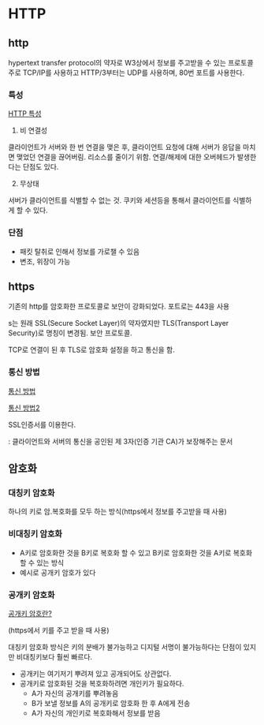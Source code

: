 # HTTP

## http

hypertext transfer protocol의 약자로 W3상에서 정보를 주고받을 수 있는 프로토콜 주로 TCP/IP를 사용하고 HTTP/3부터는 UDP를 사용하며, 80번 포트를 사용한다.

### 특성

[HTTP 특성](https://victorydntmd.tistory.com/286)

1. 비 연결성

클라이언트가 서버와 한 번 연결을 맺은 후, 클라이언트 요청에 대해 서버가 응답을 마치면 맺었던 연결을 끊어버림. 리소스를 줄이기 위함. 연결/해제에 대한 오버헤드가 발생한다는 단점도 있다.

2. 무상태

서버가 클라이언트를 식별할 수 없는 것. 쿠키와 세션등을 통해서 클라이언트를 식별하게 할 수 있다.

### 단점

- 패킷 탈취로 인해서 정보를 가로챌 수 있음
- 변조, 위장이 가능

## https

기존의 http를 암호화한 프로토콜로 보안이 강화되었다. 포트로는 443을 사용

s는 원래 SSL(Secure Socket Layer)의 약자였지만 TLS(Transport Layer Security)로 명칭이 변경됨. 보안 프로토콜.

TCP로 연결이 된 후 TLS로 암호화 설정을 하고 통신을 함.

### 통신 방법

[통신 방법](https://github.com/baeharam/Must-Know-About-Frontend/blob/master/Notes/network/https.md)

[통신 방법2](https://wayhome25.github.io/cs/2018/03/11/ssl-https/)

SSL인증서를 이용한다.

: 클라이언트와 서버의 통신을 공인된 제 3자(인증 기관 CA)가 보장해주는 문서

## 암호화

### 대칭키 암호화

하나의 키로 암.복호화를 모두 하는 방식(https에서 정보를 주고받을 때 사용)

### 비대칭키 암호화

- A키로 암호화한 것을 B키로 복호화 할 수 있고 B키로 암호화한 것을 A키로 복호화 할 수 있는 방식
- 예시로 공개키 암호가 있다

### 공개키 암호화

[공개키 암호란?](https://www.crocus.co.kr/1236)

(https에서 키를 주고 받을 때 사용)

대칭키 암호화 방식은 키의 분배가 불가능하고 디지털 서명이 불가능하다는 단점이 있지만 비대칭키보다 훨씬 빠르다.

- 공개키는 여기저기 뿌려져 있고 공개되어도 상관없다.
- 공개키로 암호화된 것을 복호화하려면 개인키가 필요하다.
  - A가 자신의 공개키를 뿌려놓음
  - B가 보낼 정보를 A의 공개키로 암호화 한 후 A에게 전송
  - A가 자신의 개인키로 복호화해서 정보를 받음
